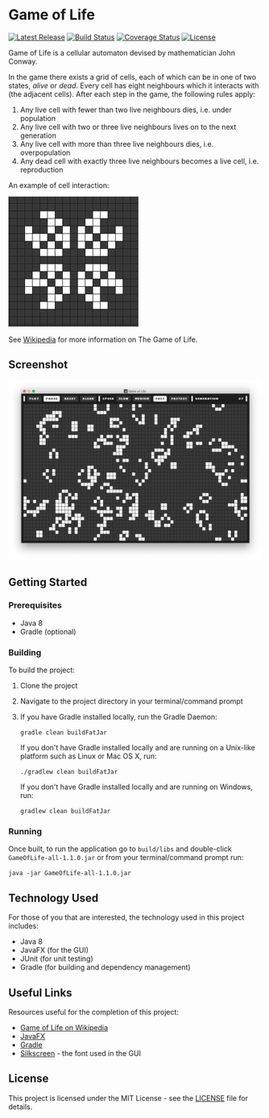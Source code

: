 # Game of Life
[![Latest Release](https://img.shields.io/github/release/vanillaSlice/GameOfLife.svg)](https://github.com/vanillaSlice/GameOfLife/releases/latest)
[![Build Status](https://img.shields.io/travis/vanillaSlice/GameOfLife/master.svg)](https://travis-ci.org/vanillaSlice/GameOfLife)
[![Coverage Status](https://img.shields.io/coveralls/github/vanillaSlice/GameOfLife/master.svg)](https://coveralls.io/github/vanillaSlice/GameOfLife?branch=master)
[![License](https://img.shields.io/github/license/mashape/apistatus.svg)](LICENSE)

Game of Life is a cellular automaton devised by mathematician John Conway.

In the game there exists a grid of cells, each of which can be in one of two states, *alive* or *dead*.
Every cell has eight neighbours which it interacts with (the adjacent cells). After each step in the game, the following
rules apply:

1. Any live cell with fewer than two live neighbours dies, i.e. under population
2. Any live cell with two or three live neighbours lives on to the next generation
3. Any live cell with more than three live neighbours dies, i.e. overpopulation
4. Any dead cell with exactly three live neighbours becomes a live cell, i.e. reproduction

An example of cell interaction:

![pattern](/images/pattern-1.gif)

See [Wikipedia](https://en.wikipedia.org/wiki/Conway's_Game_of_Life) for more information on The Game of Life.

## Screenshot
![screenshot](/images/screenshot-1.png)

## Getting Started

### Prerequisites
* Java 8
* Gradle (optional)

### Building
To build the project:

1. Clone the project
2. Navigate to the project directory in your terminal/command prompt
3. If you have Gradle installed locally, run the Gradle Daemon:

    ```
    gradle clean buildFatJar
    ```

   If you don't have Gradle installed locally and are running on a Unix-like platform such as Linux or Mac OS X, run:

    ```
    ./gradlew clean buildFatJar
    ```

   If you don't have Gradle installed locally and are running on Windows, run:

    ```
    gradlew clean buildFatJar
    ```

### Running
Once built, to run the application go to `build/libs` and double-click `GameOfLife-all-1.1.0.jar` or from your
terminal/command prompt run:

```
java -jar GameOfLife-all-1.1.0.jar
```

## Technology Used
For those of you that are interested, the technology used in this project includes:

* Java 8
* JavaFX (for the GUI)
* JUnit (for unit testing)
* Gradle (for building and dependency management)

## Useful Links
Resources useful for the completion of this project:

* [Game of Life on Wikipedia](https://en.wikipedia.org/wiki/Conway's_Game_of_Life)
* [JavaFX](http://docs.oracle.com/javase/8/javase-clienttechnologies.htm)
* [Gradle](https://gradle.org)
* [Silkscreen](http://www.kottke.org/plus/type/silkscreen/index.html) - the font used in the GUI

## License

This project is licensed under the MIT License - see the [LICENSE](LICENSE) file for details.
